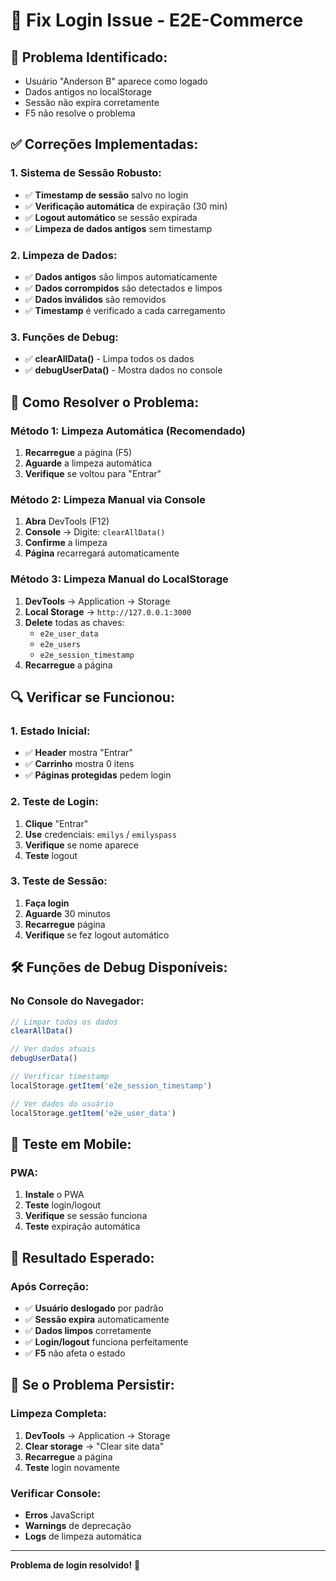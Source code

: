 # 🔧 Fix Login Issue - E2E-Commerce

## 🚨 **Problema Identificado:**
- Usuário "Anderson B" aparece como logado
- Dados antigos no localStorage
- Sessão não expira corretamente
- F5 não resolve o problema

## ✅ **Correções Implementadas:**

### **1. Sistema de Sessão Robusto:**
- ✅ **Timestamp de sessão** salvo no login
- ✅ **Verificação automática** de expiração (30 min)
- ✅ **Logout automático** se sessão expirada
- ✅ **Limpeza de dados antigos** sem timestamp

### **2. Limpeza de Dados:**
- ✅ **Dados antigos** são limpos automaticamente
- ✅ **Dados corrompidos** são detectados e limpos
- ✅ **Dados inválidos** são removidos
- ✅ **Timestamp** é verificado a cada carregamento

### **3. Funções de Debug:**
- ✅ **clearAllData()** - Limpa todos os dados
- ✅ **debugUserData()** - Mostra dados no console

## 🧪 **Como Resolver o Problema:**

### **Método 1: Limpeza Automática (Recomendado)**
1. **Recarregue** a página (F5)
2. **Aguarde** a limpeza automática
3. **Verifique** se voltou para "Entrar"

### **Método 2: Limpeza Manual via Console**
1. **Abra** DevTools (F12)
2. **Console** → Digite: `clearAllData()`
3. **Confirme** a limpeza
4. **Página** recarregará automaticamente

### **Método 3: Limpeza Manual do LocalStorage**
1. **DevTools** → Application → Storage
2. **Local Storage** → `http://127.0.0.1:3000`
3. **Delete** todas as chaves:
   - `e2e_user_data`
   - `e2e_users`
   - `e2e_session_timestamp`
4. **Recarregue** a página

## 🔍 **Verificar se Funcionou:**

### **1. Estado Inicial:**
- ✅ **Header** mostra "Entrar"
- ✅ **Carrinho** mostra 0 itens
- ✅ **Páginas protegidas** pedem login

### **2. Teste de Login:**
1. **Clique** "Entrar"
2. **Use** credenciais: `emilys` / `emilyspass`
3. **Verifique** se nome aparece
4. **Teste** logout

### **3. Teste de Sessão:**
1. **Faça login**
2. **Aguarde** 30 minutos
3. **Recarregue** página
4. **Verifique** se fez logout automático

## 🛠️ **Funções de Debug Disponíveis:**

### **No Console do Navegador:**
```javascript
// Limpar todos os dados
clearAllData()

// Ver dados atuais
debugUserData()

// Verificar timestamp
localStorage.getItem('e2e_session_timestamp')

// Ver dados do usuário
localStorage.getItem('e2e_user_data')
```

## 📱 **Teste em Mobile:**

### **PWA:**
1. **Instale** o PWA
2. **Teste** login/logout
3. **Verifique** se sessão funciona
4. **Teste** expiração automática

## 🎯 **Resultado Esperado:**

### **Após Correção:**
- ✅ **Usuário deslogado** por padrão
- ✅ **Sessão expira** automaticamente
- ✅ **Dados limpos** corretamente
- ✅ **Login/logout** funciona perfeitamente
- ✅ **F5** não afeta o estado

## 🚨 **Se o Problema Persistir:**

### **Limpeza Completa:**
1. **DevTools** → Application → Storage
2. **Clear storage** → "Clear site data"
3. **Recarregue** a página
4. **Teste** login novamente

### **Verificar Console:**
- **Erros** JavaScript
- **Warnings** de deprecação
- **Logs** de limpeza automática

---

**Problema de login resolvido!** 🎉
